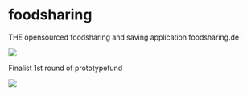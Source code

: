 # foodsharing
THE opensourced foodsharing and saving application foodsharing.de

![](http://www.waldorfweb.net/prototype/bmbf.png)

Finalist 1st round of prototypefund

![](http://www.waldorfweb.net/prototype/p.png)
